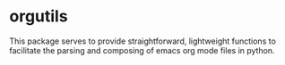 # orgutils

This package serves to provide straightforward, lightweight functions to facilitate the parsing and composing of emacs org mode files in python.
